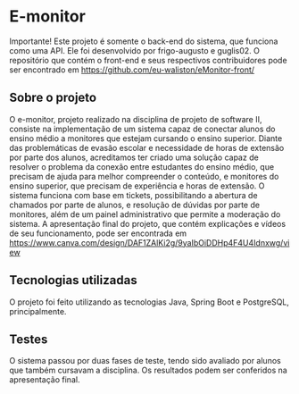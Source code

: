 # E-monitor 
Importante! Este projeto é somente o back-end do sistema, que funciona como uma API. Ele foi desenvolvido por frigo-augusto e guglis02. O repositório que contém o front-end e seus respectivos contribuidores pode ser encontrado em https://github.com/eu-waliston/eMonitor-front/
## Sobre o projeto
  O e-monitor, projeto realizado na disciplina de projeto de software II, consiste na implementação de um sistema capaz de conectar alunos do ensino médio a monitores que estejam cursando o ensino superior. Diante das problemáticas de evasão escolar e necessidade de horas de extensão por parte dos alunos, acreditamos ter criado uma solução capaz de resolver o problema da conexão entre estudantes do ensino médio, que precisam de ajuda para melhor compreender o conteúdo, e monitores do ensino superior, que precisam de experiência e horas de extensão.
  O sistema funciona com base em tickets, possibilitando a abertura de chamados por parte de alunos, e resolução de dúvidas por parte de monitores, além de um painel administrativo que permite a moderação do sistema.
  A apresentação final do projeto, que contém explicações e vídeos de seu funcionamento, pode ser encontrada em https://www.canva.com/design/DAF1ZAlKi2g/9yaIbOiDDHp4F4U4Idnxwg/view
## Tecnologias utilizadas
  O projeto foi feito utilizando as tecnologias Java, Spring Boot e PostgreSQL, principalmente.
## Testes
  O sistema passou por duas fases de teste, tendo sido avaliado por alunos que também cursavam a disciplina. Os resultados podem ser conferidos na apresentação final.
